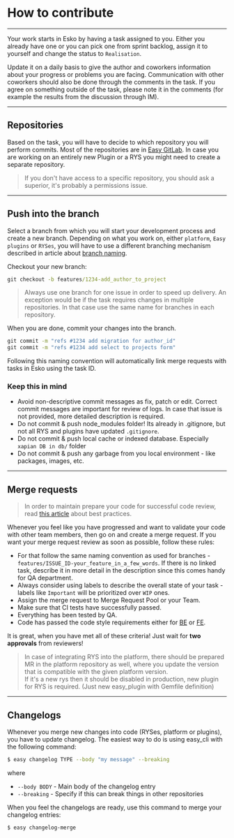# How to contribute

---

Your work starts in Esko by having a task assigned to you. Either you already have one or you can pick one from sprint backlog, assign it to yourself and change the status to `Realisation`.

Update it on a daily basis to give the author and coworkers information about your progress or problems you are facing. Communication with other coworkers should also be done through the comments in the task. If you agree on something outside of the task, please note it in the comments (for example the results from the discussion through IM).

---

## Repositories
Based on the task, you will have to decide to which repository you will perform commits. Most of the repositories are in [Easy GitLab](https://git.easy.cz). In case you are working on an entirely new Plugin or a RYS you might need to create a separate repository.

>If you don't have access to a specific repository, you should ask a superior, it's probably a permissions issue.

---

## Push into the branch
Select a branch from which you will start your development process and create a new branch.
Depending on what you work on, either `platform`, `Easy plugins` or `RYSes`, you will have to use a different branching mechanism described in article about [branch naming]().

Checkout your new branch:
```bat
git checkout -b features/1234-add_author_to_project
```

<!-- theme: warning --> 
> Always use one branch for one issue in order to speed up delivery. An exception would be if the task requires changes in multiple repositories. In that case use the same name for branches in each repository.

When you are done, commit your changes into the branch.
```bat
git commit -m "refs #1234 add migration for author_id"
git commit -m "refs #1234 add select to projects form"
```
Following this naming convention will automatically link merge requests with tasks in Esko using the task ID.

### Keep this in mind

- Avoid non-descriptive commit messages as fix, patch or edit. Correct commit messages are important for review of logs. In case that issue is not provided, more detailed description is required.
- Do not commit & push node_modules folder! Its already in .gitignore, but not all RYS and plugins have updated `.gitignore`.
- Do not commit & push local cache or indexed database. Especially `xapian DB in db/` folder
- Do not commit & push any garbage from you local environment - like packages, images, etc.

---

## Merge requests
> In order to maintain prepare your code for successful code review, read [this article](https://blog.palantir.com/code-review-best-practices-19e02780015f) about best practices.

Whenever you feel like you have progressed and want to validate your code with other team members, then go on and create a merge request.
If you want your merge request review as soon as possible, follow these rules:
- For that follow the same naming convention as used for branches - `features/ISSUE_ID-your_feature_in_a_few_words`. If there is no linked task, describe it in more detail in the description since this comes handy for QA department.
- Always consider using labels to describe the overall state of your task - labels like `Important` will be prioritized over `WIP` ones.
- Assign the merge request to Merge Request Pool or your Team.
- Make sure that CI tests have successfully passed.
- Everything has been tested by QA.
- Code has passed the code style requirements either for [BE](https://easysoftware.stoplight.io/docs/developer-portal-devs/531d6751e881d-backend-code-styles) or [FE](https://easysoftware.stoplight.io/docs/developer-portal-devs/ZG9jOjM5NzgxNzUz-frontend-code-style).

It is great, when you have met all of these criteria! Just wait for **two approvals** from reviewers!

<!-- theme: info -->
> In case of integrating RYS into the platform, there should be prepared MR in the platform repository as well, where you  update the version that is compatible with the given platform version. </br>
> If it's a new rys then it should be disabled in production, new plugin for RYS is required. (Just new easy_plugin with Gemfile definition)

---

## Changelogs
Whenever you merge new changes into code (RYSes, platform or plugins), you have to update changelog.
The easiest way to do is using easy_cli with the following command:

```bash
$ easy changelog TYPE --body "my message" --breaking
```
where
- `--body BODY` - Main body of the changelog entry
- `--breaking` - Specify if this can break things in other repositories

When you feel the changelogs are ready, use this command to merge your changelog entries:

```bash
$ easy changelog-merge
```
